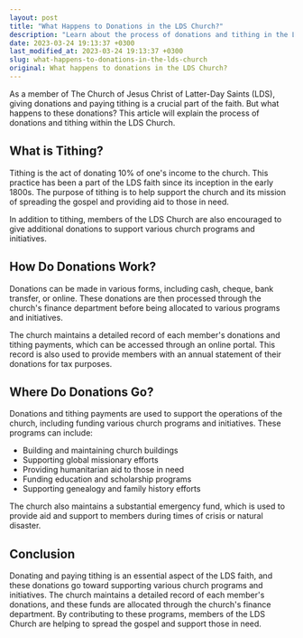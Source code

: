 ```yaml
---
layout: post
title: "What Happens to Donations in the LDS Church?"
description: "Learn about the process of donations and tithing in the LDS Church."
date: 2023-03-24 19:13:37 +0300
last_modified_at: 2023-03-24 19:13:37 +0300
slug: what-happens-to-donations-in-the-lds-church
original: What happens to donations in the LDS Church?
---
```

As a member of The Church of Jesus Christ of Latter-Day Saints (LDS), giving donations and paying tithing is a crucial part of the faith. But what happens to these donations? This article will explain the process of donations and tithing within the LDS Church.

## What is Tithing?

Tithing is the act of donating 10% of one's income to the church. This practice has been a part of the LDS faith since its inception in the early 1800s. The purpose of tithing is to help support the church and its mission of spreading the gospel and providing aid to those in need.

In addition to tithing, members of the LDS Church are also encouraged to give additional donations to support various church programs and initiatives.

## How Do Donations Work?

Donations can be made in various forms, including cash, cheque, bank transfer, or online. These donations are then processed through the church's finance department before being allocated to various programs and initiatives.

The church maintains a detailed record of each member's donations and tithing payments, which can be accessed through an online portal. This record is also used to provide members with an annual statement of their donations for tax purposes.

## Where Do Donations Go?

Donations and tithing payments are used to support the operations of the church, including funding various church programs and initiatives. These programs can include:

- Building and maintaining church buildings
- Supporting global missionary efforts
- Providing humanitarian aid to those in need
- Funding education and scholarship programs
- Supporting genealogy and family history efforts

The church also maintains a substantial emergency fund, which is used to provide aid and support to members during times of crisis or natural disaster.

## Conclusion

Donating and paying tithing is an essential aspect of the LDS faith, and these donations go toward supporting various church programs and initiatives. The church maintains a detailed record of each member's donations, and these funds are allocated through the church's finance department. By contributing to these programs, members of the LDS Church are helping to spread the gospel and support those in need.